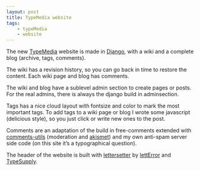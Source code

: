 ```yaml
---
layout: post
title: TypeMedia website
tags:
    - typeMedia
    - website
---
```


The new [TypeMedia](http://new.typemedia.org/) website is made in [Django](http://www.djangoproject.com), with a wiki and a complete blog (archive, tags, comments).

<!--more-->

The wiki has a revision history, so you can go back in time to restore the content. Each wiki page and blog has comments.

The wiki and blog have a sublevel admin section to create pages or posts. For the real admins, there is always the django build in adminsection.

Tags has a nice cloud layout with fontsize and color to mark the most important tags. To add tags to a wiki page or blog I wrote some javascript (delicious style), so you just click or write new ones to the post.

Comments are an adaptation of the build in free-comments extended with [comments-utils](http://code.google.com/p/django-comment-utils/) (moderation and [akismet](http://www.voidspace.org.uk/python/akismet_python.html)) and my own anti-spam server side code (on this site it’s a typographical question).

The header of the website is built with [lettersetter](http://lettersetter.net/) by [lettError](http://letterror.com/) and [TypeSupply](http://typesupply.com/).